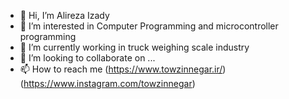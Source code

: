- 👋 Hi, I’m Alireza Izady
- 👀 I’m interested in Computer Programming and microcontroller programming
- 🌱 I’m currently working in truck weighing scale industry
- 💞️ I’m looking to collaborate on ...
- 📫 How to reach me (https://www.towzinnegar.ir/) (https://www.instagram.com/towzinnegar)

<!---
a-izady/a-izady is a ✨ special ✨ repository because its `README.md` (this file) appears on your GitHub profile.
You can click the Preview link to take a look at your changes.
--->
